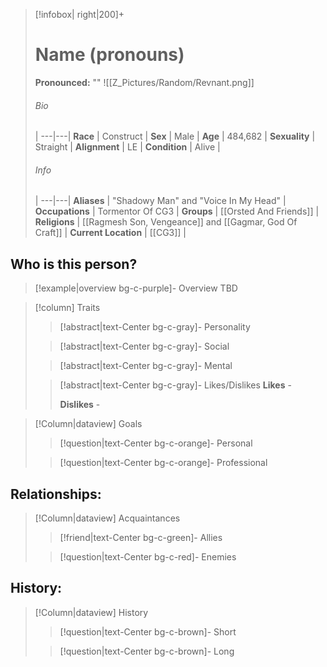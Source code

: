 > [!infobox| right|200]+
> # Name (pronouns)
> **Pronounced:**  ""
> ![[Z_Pictures/Random/Revnant.png]]
> ###### Bio
>  |
> ---|---|
> **Race** | Construct |
> **Sex** | Male |
> **Age** | 484,682 |
> **Sexuality** | Straight |
> **Alignment** | LE |
> **Condition** | Alive |
> ###### Info
>  |
> ---|---|
> **Aliases** | "Shadowy Man" and "Voice In My Head" |
> **Occupations** | Tormentor Of CG3 |
> **Groups** | [[Orsted And Friends]]  |
> **Religions** | [[Ragmesh Son, Vengeance]] and [[Gagmar, God Of Craft]] |
> **Current Location** | [[CG3]]  |

## Who is this person?
> [!example|overview bg-c-purple]- Overview 
> TBD


> [!column] Traits
>> [!abstract|text-Center bg-c-gray]- Personality
>>  
>
>
>> [!abstract|text-Center bg-c-gray]- Social
>> 
>
>
>> [!abstract|text-Center bg-c-gray]- Mental
>> 
>
>
>> [!abstract|text-Center bg-c-gray]- Likes/Dislikes
>> **Likes** - 
>>  
>> **Dislikes** - 


> [!Column|dataview] Goals
>> [!question|text-Center bg-c-orange]- Personal
>>  
>
>
>> [!question|text-Center bg-c-orange]- Professional
>>  
>


## Relationships:

> [!Column|dataview] Acquaintances
>> [!friend|text-Center bg-c-green]- Allies
>>   
>
>
>> [!question|text-Center bg-c-red]- Enemies
>>   
>

## History:
> [!Column|dataview] History
>> [!question|text-Center bg-c-brown]- Short
>>   
>
>
>> [!question|text-Center bg-c-brown]- Long
>>   


